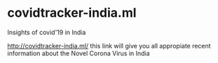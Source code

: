 # covidtracker-india.ml
Insights of covid'19 in India

http://covidtracker-india.ml/ this link will give you all appropiate recent information about the Novel Corona Virus in India
